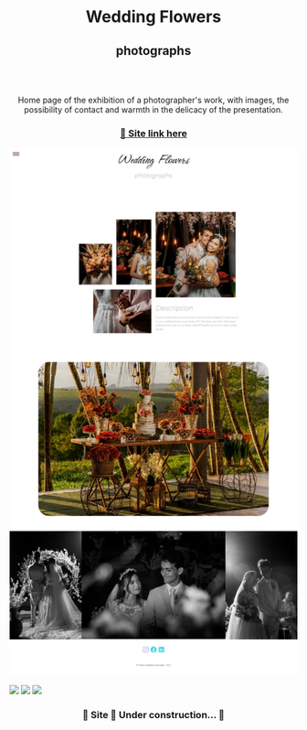 <h1 align="center">Wedding Flowers</h1>
<h2 align="center">photographs</h2>
<br>
<br>
<p align="center">Home page of the exhibition of a photographer's work, with images, the possibility of contact and warmth in the delicacy of the presentation.</p>

<h3 align="center">
    <a href="https://franciellesoares.github.io/WeddingFlowers/">🔗 Site link here</a>
</h3>

![Image desmonstração](images/image-capture.jpeg)   

<img src="https://img.shields.io/badge/language-JavaScript-yellow"/>
<img src="https://img.shields.io/badge/language-HTML-orange"/>
<img src="https://img.shields.io/badge/language-CSS-blue"/>
<h3 align="center"> 
	🚧   Site 🚀 Under construction...  🚧
</h3>
